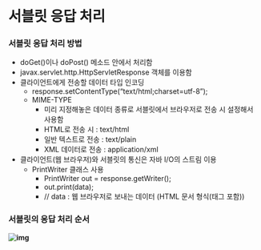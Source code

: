 # 서블릿 응답 처리



### 서블릿 응답 처리 방법

- doGet()이나 doPost() 메소드 안에서 처리함
- javax.servlet.http.HttpServletResponse 객체를 이용함
- 클라이언트에게 전송할 데이터 타입 인코딩
  - response.setContentType(“text/html;charset=utf-8”);
  - MIME-TYPE
    - 미리 지정해놓은 데이터 종류로 서블릿에서 브라우저로 전송 시 설정해서 사용함
    - HTML로 전송 시 : text/html
    - 일반 텍스트로 전송 : text/plain
    - XML 데이터로 전송 : application/xml
- 클라이언트(웹 브라우저)와 서블릿의 통신은 자바 I/O의 스트림 이용
  - PrintWriter 클래스 사용
    - PrintWriter out = response.getWriter();
    - out.print(data);
    - // data : 웹 브라우저로 보내는 데이터 (HTML 문서 형식(태그 포함))



### 서블릿의 응답 처리 순서

**![img](https://lh5.googleusercontent.com/o6mxjnNpAZwmtq8SKbyvrjA-uNXnh3ZHyi2NbFBSEPiIi97DTbqpEjEP4e0vcdablwqOaoI_vLf0t2B9eA03gw36tfE05Ob9g9dgMZ9sS8qh-sRPqsvYZMJI91kQp84dhsZ9srYuWnUmg6F2zA)**